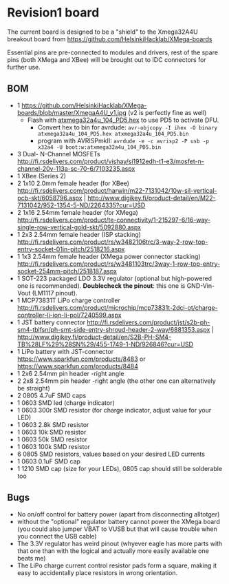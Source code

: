 # Revision1 board

The current board is designed to be a "shield" to the Xmega32A4U 
breakout board from https://github.com/HelsinkiHacklab/XMega-boards 

Essential pins are pre-connected to modules and drivers, rest of the spare pins (both XMega
and XBee) will be brought out to IDC connectors for further use.

## BOM

  * 1 https://github.com/HelsinkiHacklab/XMega-boards/blob/master/XmegaA4U_v1.jpg (v2 is perfectly fine as well)
    * Flash with [atxmega32a4u_104_PD5.hex](xmegabootloaders/atxmega32a4u_104_PD5.hex) to use PD5 to activate DFU.
      * Convert hex to bin for avrdude: `avr-objcopy -I ihex -O binary atxmega32a4u_104_PD5.hex atxmega32a4u_104_PD5.bin`
      * program with AVRISPmkII: `avrdude -e -c avrisp2 -P usb -p x32a4 -U boot:w:atxmega32a4u_104_PD5.bin`
  * 3 Dual- N-Channel MOSFETs http://fi.rsdelivers.com/product/vishay/si1912edh-t1-e3/mosfet-n-channel-20v-113a-sc-70-6/7103235.aspx
  * 1 XBee (Series 2)
  * 2 1x10 2.0mm female header (for XBee) http://fi.rsdelivers.com/product/harwin/m22-7131042/10w-sil-vertical-pcb-skt/6058796.aspx | http://www.digikey.fi/product-detail/en/M22-7131042/952-1354-5-ND/2264335?cur=USD
  * 2 1x16 2.54mm female header (for XMega) http://fi.rsdelivers.com/product/te-connectivity/1-215297-6/16-way-single-row-vertical-gold-skt/5092880.aspx
  * 1 2x3 2.54mm female header (ISP stacking) http://fi.rsdelivers.com/product/rs/w3482106trc/3-way-2-row-top-entry-socket-01in-pitch/2518216.aspx
  * 1 1x3 2.54mm female header (XMega power connector stacking) http://fi.rsdelivers.com/product/rs/w3481103trc/3way-1-row-top-entry-socket-254mm-pitch/2518187.aspx
  * 1 SOT-223 packaged LDO 3.3V regulator (optional but high-powered one is recommended). **Doublecheck the pinout**: this one is GND-Vin-Vout (LM1117 pinout).
  * 1 MCP73831T LiPo charge controller http://fi.rsdelivers.com/product/microchip/mcp73831t-2dci-ot/charge-controller-li-ion-li-pol/7240599.aspx
  * 1 JST battery connector http://fi.rsdelivers.com/product/jst/s2b-ph-sm4-tblfsn/ph-smt-side-entry-shroud-header-2-way/6881353.aspx | http://www.digikey.fi/product-detail/en/S2B-PH-SM4-TB%28LF%29%28SN%29/455-1749-1-ND/926846?cur=USD
  * 1 LiPo battery with JST-connector https://www.sparkfun.com/products/8483 or https://www.sparkfun.com/products/8484
  * 1 2x6 2.54mm pin header -right angle
  * 2 2x8 2.54mm pin header -right angle (the other one can alternatively be straight)
  * 2 0805 4.7uF SMD caps
  * 1 0603 SMD led (charge indicator)
  * 1 0603 300r SMD resistor (for charge indicator, adjust value for your LED)
  * 1 0603 2.8k SMD resistor
  * 1 0603 10k SMD resistor
  * 1 0603 50k SMD resistor
  * 1 0603 100k SMD resistor
  * 6 0805 SMD resistors, values based on your desired LED currents
  * 1 0603 0.1uF SMD cap
  * 1 1210 SMD cap (size for your LEDs), 0805 cap should still be solderable too

## Bugs

  * No on/off control for battery power (apart from disconnecting alltotger)
  * without the "optional" regulator battery cannot power the XMega board
    (you could also jumper VBAT to VUSB but that will cause trouble when you connect the USB cable)
  * The 3.3V regulator has weird pinout (whyever eagle has more parts with that one than with the logical and actually more easily available one beats me)
  * The LiPo charge current control resistor pads form a square, making it easy to accidentally place resistors in wrong orientation.
